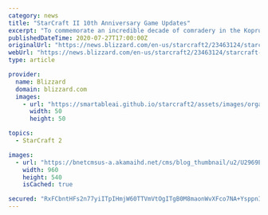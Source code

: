 ```yaml
---
category: news
title: "StarCraft II 10th Anniversary Game Updates"
excerpt: "To commemorate an incredible decade of comradery in the Koprulu Sector, we’re introducing some player-requested features to the game, along with a few extras we hope you’ll enjoy."
publishedDateTime: 2020-07-27T17:00:00Z
originalUrl: "https://news.blizzard.com/en-us/starcraft2/23463124/starcraft-ii-10th-anniversary-game-updates"
webUrl: "https://news.blizzard.com/en-us/starcraft2/23463124/starcraft-ii-10th-anniversary-game-updates"
type: article

provider:
  name: Blizzard
  domain: blizzard.com
  images:
    - url: "https://smartableai.github.io/starcraft2/assets/images/organizations/blizzard.com-50x50.jpg"
      width: 50
      height: 50

topics:
  - StarCraft 2

images:
  - url: "https://bnetcmsus-a.akamaihd.net/cms/blog_thumbnail/u2/U2969EQZFVS71595462463024.jpg"
    width: 960
    height: 540
    isCached: true

secured: "RxFCbntHFs2n77yiITpIHmjW60TTVmVtOgITgB0M8maonWvXFco7NA+YsppnIF/Tw7Boy3kBPhWKOLOpU7OUPXV2mFw/E6VcPJ3Oic37fK1PaSPELg+KaSVgViQkQZQ0y2lPj14g4q0LuaTxlMMYRiSSlMqq7/OcRinOUUWyqCQRClnR6sRSFIzUQCzHnRLH3FT2qB3RhEoFthPxSU0B1a21fF8nbZjr1fN2seNFLsj/yOQefIw7scoqfCUsaEKHL+R/e6//Ckc+ZDIc0rfungmahevj/3cIG2bju2w8gOmuEiyN8vSkBhnWT2+JjxCCdsdjEMNisdcKVQjvj7T31KLvqtdbJFNYMCaBxNlxxYQ=;xUPV5XzrkFhTYGfzo8vgZw=="
---
```


